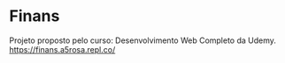 # Finans
Projeto proposto pelo curso: Desenvolvimento Web Completo da Udemy. https://finans.a5rosa.repl.co/

